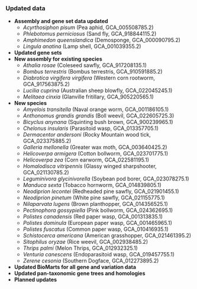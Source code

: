 ### Updated data
- **Assembly and gene set data updated**
  - _Acyrthosiphon pisum_ (Pea aphid, GCA\_005508785.2)
  - _Phlebotomus perniciosus_ (Sand fly, GCA\_918844115.2)
  - _Amphimedon queenslandica_ (Demosponge, GCA\_000090795.2)
  - _Lingula anatina_ (Lamp shell, GCA\_001039355.2)
- **Updated gene sets**
- **New assembly for existing species**
  - _Athalia rosae_ (Coleseed sawfly, GCA\_917208135.1)
  - _Bombus terrestris_ (Bombus terrestris, GCA\_910591885.2)
  - _Diabrotica virgifera virgifera_ (Western corn rootworm, GCA\_917563875.2)
  - _Lucilia cuprina_ (Australian sheep blowfly, GCA\_022045245.1)
  - _Melitaea cinxia_ (Glanville fritillary, GCA\_905220565.1)
- **New species**
  - _Amyelois transitella_ (Naval orange worm, GCA\_001186105.1)
  - _Anthonomus grandis grandis_ (Boll weevil, GCA\_022605725.3)
  - _Bicyclus anynana_ (Squinting bush brown, GCA\_900239965.1)
  - _Chelonus insularis_ (Parasitoid wasp, GCA\_013357705.1)
  - _Dermacentor andersoni_ (Rocky Mountain wood tick, GCA\_023375885.2)
  - _Galleria mellonella_ (Greater wax moth, GCA\_003640425.2)
  - _Helicoverpa armigera_ (Cotton bollworm, GCA\_023701775.1)
  - _Helicoverpa zea_ (Corn earworm, GCA\_022581195.1)
  - _Homalodisca vitripennis_ (Glassy winged sharpshooter, GCA\_021130785.2)
  - _Leguminivora glycinivorella_ (Soybean pod borer, GCA\_023078275.1)
  - _Manduca sexta_ (Tobacco hornworm, GCA\_014839805.1)
  - _Neodiprion lecontei_ (Redheaded pine sawfly, GCA\_021901455.1)
  - _Neodiprion pinetum_ (White pine sawfly, GCA\_021155775.1)
  - _Nilaparvata lugens_ (Brown planthopper, GCA\_014356525.1)
  - _Pectinophora gossypiella_ (Pink bollworm, GCA\_024362695.1)
  - _Polistes canadensis_ (Red paper wasp, GCA\_001313835.1)
  - _Polistes dominula_ (European paper wasp, GCA\_001465965.1)
  - _Polistes fuscatus_ (Common paper wasp, GCA\_010416935.1)
  - _Schistocerca americana_ (American grasshopper, GCA\_021461395.2)
  - _Sitophilus oryzae_ (Rice weevil, GCA\_002938485.2)
  - _Thrips palmi_ (Melon Thrips, GCA\_012932325.1)
  - _Venturia canescens_ (Endoparasitoid wasp, GCA\_019457755.1)
  - _Zerene cesonia_ (Southern Dogface, GCA\_012273895.2)
- **Updated BioMarts for all gene and variation data**
- **Updated pan-taxonomic gene trees and homologies**
- **Planned updates**
